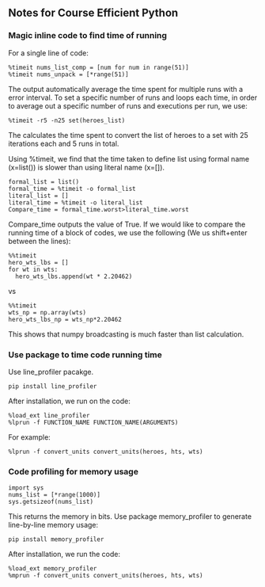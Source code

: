 ## Notes for Course Efficient Python

### Magic inline code to find time of running
For a single line of code:
```
%timeit nums_list_comp = [num for num in range(51)]
%timeit nums_unpack = [*range(51)]
```
The output automatically average the time spent for multiple runs with a error interval.
To set a specific number of runs and loops each time, in order to average out a specific number of runs and executions per run, we use:
```
%timeit -r5 -n25 set(heroes_list)
```
The calculates the time spent to convert the list of heroes to a set with 25 iterations each and 5 runs in total.

Using %timeit, we find that the time taken to define list using formal name (x=list()) is slower than using literal name (x=[]).
```
formal_list = list()
formal_time = %timeit -o formal_list
literal_list = []
literal_time = %timeit -o literal_list
Compare_time = formal_time.worst>literal_time.worst
```
Compare_time outputs the value of True.
If we would like to compare the running time of a block of codes, we use the following (We us shift+enter between the lines):
```
%%timeit
hero_wts_lbs = []
for wt in wts:
  hero_wts_lbs.append(wt * 2.20462)
```
vs
```
%%timeit
wts_np = np.array(wts)
hero_wts_lbs_np = wts_np*2.20462
```
This shows that numpy broadcasting is much faster than list calculation.

### Use package to time code running time
Use line_profiler pacakge.
```
pip install line_profiler
```
After installation, we run on the code:
```
%load_ext line_profiler
%lprun -f FUNCTION_NAME FUNCTION_NAME(ARGUMENTS)
```
For example:
```
%lprun -f convert_units convert_units(heroes, hts, wts)
```
### Code profiling for memory usage
```
import sys
nums_list = [*range(1000)]
sys.getsizeof(nums_list)
```
This returns the memory in bits.
Use package memory_profiler to generate line-by-line memory usage:
```
pip install memory_profiler
```
After installation, we run the code:
```
%load_ext memory_profiler
%mprun -f convert_units convert_units(heroes, hts, wts)
```
